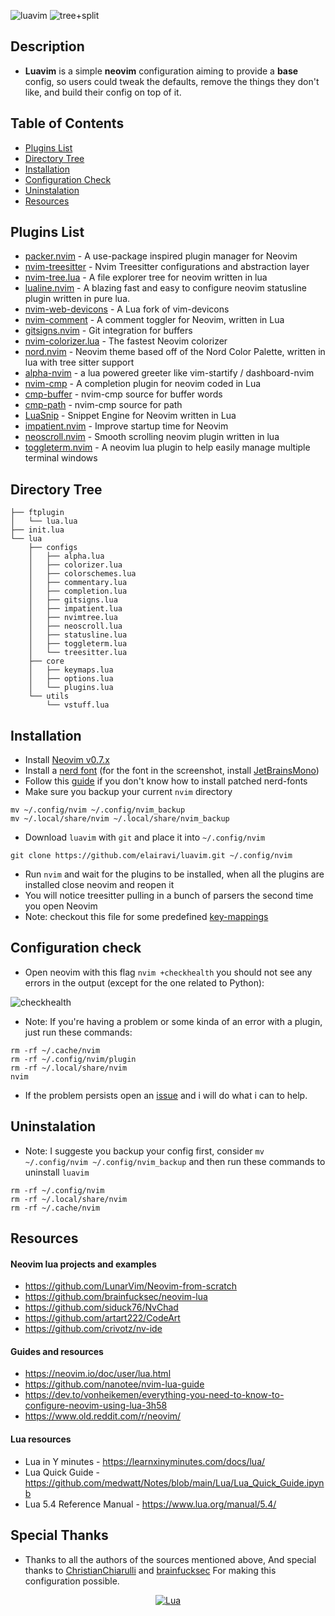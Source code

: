 
![luavim](/img/screenshot1.png?raw=true)
![tree+split](/img/screenshot2.png?raw=true)

## Description

* **Luavim** is a simple **neovim** configuration aiming to provide a **base** config, so users could tweak the defaults, remove the things they don't like, and build their config on top of it.

## Table of Contents

* [Plugins List](#plugins-list)
* [Directory Tree](#directory-tree)
* [Installation](#installation)
* [Configuration Check](#configuration-check)
* [Uninstalation](#uninstalation)
* [Resources](#resources)

## Plugins List

- [packer.nvim](https://github.com/wbthomason/packer.nvim) -  A use-package inspired plugin manager for Neovim
- [nvim-treesitter](https://github.com/nvim-treesitter/nvim-treesitter) - Nvim Treesitter configurations and abstraction layer
- [nvim-tree.lua](https://github.com/kyazdani42/nvim-tree.lua) - A file explorer tree for neovim written in lua
- [lualine.nvim](https://github.com/nvim-lualine/lualine.nvim) - A blazing fast and easy to configure neovim statusline plugin written in pure lua.
- [nvim-web-devicons](https://github.com/kyazdani42/nvim-web-devicons) - A Lua fork of vim-devicons
- [nvim-comment](https://github.com/terrortylor/nvim-comment) - A comment toggler for Neovim, written in Lua
- [gitsigns.nvim](https://github.com/lewis6991/gitsigns.nvim) - Git integration for buffers
- [nvim-colorizer.lua](https://github.com/norcalli/nvim-colorizer.lua) - The fastest Neovim colorizer
- [nord.nvim](https://github.com/shaunsingh/nord.nvim) - Neovim theme based off of the Nord Color Palette, written in lua with tree sitter support
- [alpha-nvim](https://github.com/goolord/alpha-nvim) - a lua powered greeter like vim-startify / dashboard-nvim
- [nvim-cmp](https://github.com/hrsh7th/nvim-cmp) - A completion plugin for neovim coded in Lua
- [cmp-buffer](https://github.com/hrsh7th/cmp-buffer) - nvim-cmp source for buffer words
- [cmp-path](https://github.com/hrsh7th/cmp-path) - nvim-cmp source for path
- [LuaSnip](https://github.com/L3MON4D3/LuaSnip) - Snippet Engine for Neovim written in Lua
- [impatient.nvim](https://github.com/lewis6991/impatient.nvim) - Improve startup time for Neovim
- [neoscroll.nvim](https://github.com/karb94/neoscroll.nvim) - Smooth scrolling neovim plugin written in lua
- [toggleterm.nvim](https://github.com/akinsho/toggleterm.nvim) - A neovim lua plugin to help easily manage multiple terminal windows

## Directory Tree

```
├── ftplugin
│   └── lua.lua
├── init.lua
└── lua
    ├── configs
    │   ├── alpha.lua
    │   ├── colorizer.lua
    │   ├── colorschemes.lua
    │   ├── commentary.lua
    │   ├── completion.lua
    │   ├── gitsigns.lua
    │   ├── impatient.lua
    │   ├── nvimtree.lua
    │   ├── neoscroll.lua
    │   ├── statusline.lua
    │   ├── toggleterm.lua
    │   └── treesitter.lua
    ├── core
    │   ├── keymaps.lua
    │   ├── options.lua
    │   └── plugins.lua
    └── utils
        └── vstuff.lua
```

## Installation

- Install [Neovim v0.7.x](https://github.com/neovim/neovim/releases/latest)
- Install a [nerd font](https://github.com/ryanoasis/nerd-fonts/tree/master/patched-fonts) (for the font in the screenshot, install [JetBrainsMono](https://github.com/ryanoasis/nerd-fonts/tree/master/patched-fonts/JetBrainsMono/Ligatures))
- Follow this [guide](https://youtu.be/fR4ThXzhQYI?t=216) if you don't know how to install patched nerd-fonts
- Make sure you backup your current `nvim` directory

```term
mv ~/.config/nvim ~/.config/nvim_backup
mv ~/.local/share/nvim ~/.local/share/nvim_backup
```

- Download `luavim` with `git` and place it into `~/.config/nvim`

```term
git clone https://github.com/elairavi/luavim.git ~/.config/nvim
```

- Run `nvim` and wait for the plugins to be installed, when all the plugins are installed close neovim and reopen it
- You will notice treesitter pulling in a bunch of parsers the second time you open Neovim
- Note: checkout this file for some predefined [key-mappings](https://github.com/elairavi/luavim/blob/main/lua/core/keymaps.lua)

## Configuration check

- Open neovim with this flag `nvim +checkhealth` you should not see any errors in the output (except for the one related to Python):

![checkhealth](/img/checkhealth.png?raw=true)


* Note: If you're having a problem or some kinda of an error with a plugin, just run these commands:
```term
rm -rf ~/.cache/nvim
rm -rf ~/.config/nvim/plugin
rm -rf ~/.local/share/nvim
nvim
```

* If the problem persists open an [issue](https://github.com/elairavi/luavim/issues) and i will do what i can to help.

## Uninstalation

- Note: I suggeste you backup your config first, consider `mv ~/.config/nvim ~/.config/nvim_backup` and then run these commands to uninstall `luavim`

```term
rm -rf ~/.config/nvim
rm -rf ~/.local/share/nvim
rm -rf ~/.cache/nvim
```

## Resources

#### Neovim lua projects and examples

- https://github.com/LunarVim/Neovim-from-scratch
- https://github.com/brainfucksec/neovim-lua
- https://github.com/siduck76/NvChad
- https://github.com/artart222/CodeArt
- https://github.com/crivotz/nv-ide

#### Guides and resources

- https://neovim.io/doc/user/lua.html
- https://github.com/nanotee/nvim-lua-guide
- https://dev.to/vonheikemen/everything-you-need-to-know-to-configure-neovim-using-lua-3h58
- https://www.old.reddit.com/r/neovim/

#### Lua resources

- Lua in Y minutes - https://learnxinyminutes.com/docs/lua/
- Lua Quick Guide - https://github.com/medwatt/Notes/blob/main/Lua/Lua_Quick_Guide.ipynb
- Lua 5.4 Reference Manual - https://www.lua.org/manual/5.4/

## Special Thanks

* Thanks to all the authors of the sources mentioned above, And special thanks to [ChristianChiarulli](https://github.com/ChristianChiarulli) and [brainfucksec](https://github.com/brainfucksec) For making this configuration possible.

<div align="center" id="madewithlua">

[![Lua](https://img.shields.io/badge/Made%20with%20Lua-blue.svg?style=for-the-badge&logo=lua)](#madewithlua)

</div>
